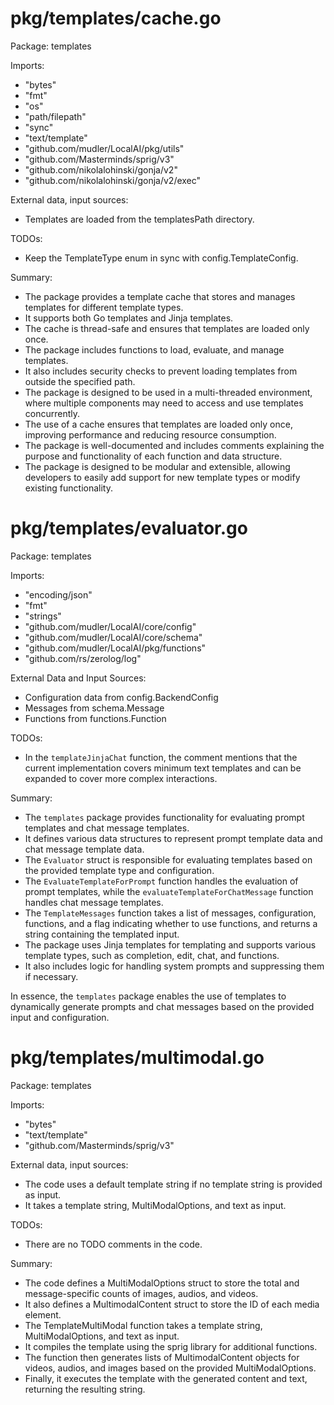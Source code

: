 # pkg/templates/cache.go  
Package: templates  
  
Imports:  
- "bytes"  
- "fmt"  
- "os"  
- "path/filepath"  
- "sync"  
- "text/template"  
- "github.com/mudler/LocalAI/pkg/utils"  
- "github.com/Masterminds/sprig/v3"  
- "github.com/nikolalohinski/gonja/v2"  
- "github.com/nikolalohinski/gonja/v2/exec"  
  
External data, input sources:  
- Templates are loaded from the templatesPath directory.  
  
TODOs:  
- Keep the TemplateType enum in sync with config.TemplateConfig.  
  
Summary:  
- The package provides a template cache that stores and manages templates for different template types.  
- It supports both Go templates and Jinja templates.  
- The cache is thread-safe and ensures that templates are loaded only once.  
- The package includes functions to load, evaluate, and manage templates.  
- It also includes security checks to prevent loading templates from outside the specified path.  
- The package is designed to be used in a multi-threaded environment, where multiple components may need to access and use templates concurrently.  
- The use of a cache ensures that templates are loaded only once, improving performance and reducing resource consumption.  
- The package is well-documented and includes comments explaining the purpose and functionality of each function and data structure.  
- The package is designed to be modular and extensible, allowing developers to easily add support for new template types or modify existing functionality.  
  
# pkg/templates/evaluator.go  
Package: templates  
  
Imports:  
- "encoding/json"  
- "fmt"  
- "strings"  
- "github.com/mudler/LocalAI/core/config"  
- "github.com/mudler/LocalAI/core/schema"  
- "github.com/mudler/LocalAI/pkg/functions"  
- "github.com/rs/zerolog/log"  
  
External Data and Input Sources:  
- Configuration data from config.BackendConfig  
- Messages from schema.Message  
- Functions from functions.Function  
  
TODOs:  
- In the `templateJinjaChat` function, the comment mentions that the current implementation covers minimum text templates and can be expanded to cover more complex interactions.  
  
Summary:  
- The `templates` package provides functionality for evaluating prompt templates and chat message templates.  
- It defines various data structures to represent prompt template data and chat message template data.  
- The `Evaluator` struct is responsible for evaluating templates based on the provided template type and configuration.  
- The `EvaluateTemplateForPrompt` function handles the evaluation of prompt templates, while the `evaluateTemplateForChatMessage` function handles chat message templates.  
- The `TemplateMessages` function takes a list of messages, configuration, functions, and a flag indicating whether to use functions, and returns a string containing the templated input.  
- The package uses Jinja templates for templating and supports various template types, such as completion, edit, chat, and functions.  
- It also includes logic for handling system prompts and suppressing them if necessary.  
  
In essence, the `templates` package enables the use of templates to dynamically generate prompts and chat messages based on the provided input and configuration.  
  
# pkg/templates/multimodal.go  
Package: templates  
  
Imports:  
- "bytes"  
- "text/template"  
- "github.com/Masterminds/sprig/v3"  
  
External data, input sources:  
- The code uses a default template string if no template string is provided as input.  
- It takes a template string, MultiModalOptions, and text as input.  
  
TODOs:  
- There are no TODO comments in the code.  
  
Summary:  
- The code defines a MultiModalOptions struct to store the total and message-specific counts of images, audios, and videos.  
- It also defines a MultimodalContent struct to store the ID of each media element.  
- The TemplateMultiModal function takes a template string, MultiModalOptions, and text as input.  
- It compiles the template using the sprig library for additional functions.  
- The function then generates lists of MultimodalContent objects for videos, audios, and images based on the provided MultiModalOptions.  
- Finally, it executes the template with the generated content and text, returning the resulting string.  
  
